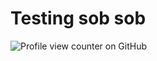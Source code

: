 # Testing sob sob
![Profile view counter on GitHub](https://komarev.com/ghpvc/?username=Monarchtry&color=11accb)
